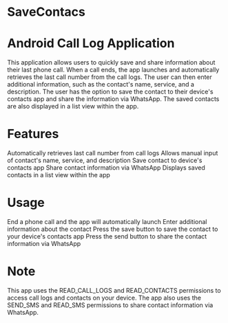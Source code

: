 # SaveContacs
# Android Call Log Application
This application allows users to quickly save and share information about their last phone call. When a call ends, the app launches and automatically retrieves the last call number from the call logs. The user can then enter additional information, such as the contact's name, service, and a description. The user has the option to save the contact to their device's contacts app and share the information via WhatsApp. The saved contacts are also displayed in a list view within the app.

# Features
Automatically retrieves last call number from call logs
Allows manual input of contact's name, service, and description
Save contact to device's contacts app
Share contact information via WhatsApp
Displays saved contacts in a list view within the app
# Usage
End a phone call and the app will automatically launch
Enter additional information about the contact
Press the save button to save the contact to your device's contacts app
Press the send button to share the contact information via WhatsApp
# Note
This app uses the READ_CALL_LOGS and READ_CONTACTS permissions to access call logs and contacts on your device. The app also uses the SEND_SMS and READ_SMS permissions to share contact information via WhatsApp.
